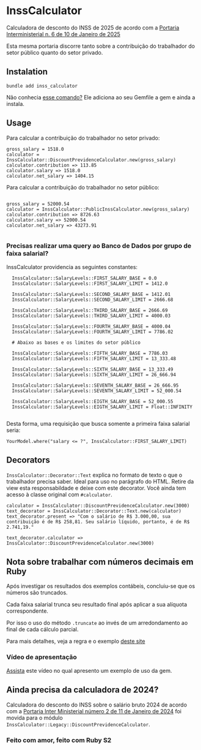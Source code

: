 # InssCalculator

Calculadora de desconto do INSS de 2025 de acordo com a [Portaria Interministerial n. 6 de 10 de Janeiro de 2025](https://www.in.gov.br/en/web/dou/-/portaria-interministerial-mps/mf-n-6-de-10-de-janeiro-de-2025-606526848)

Esta mesma portaria discorre tanto sobre a contribuição do trabalhador do setor público quanto do setor privado.

## Instalation

```
bundle add inss_calculator
```

Não conhecia [esse comando?](https://bundler.io/v2.5/man/bundle-add.1.html) Ele adiciona ao seu Gemfile a gem e ainda a instala.

## Usage

Para calcular a contribuição do trabalhador no setor privado:

```
gross_salary = 1518.0
calculator = InssCalculator::DiscountPrevidenceCalculator.new(gross_salary)
calculator.contribution => 113.85
calculator.salary => 1518.0
calculator.net_salary => 1404.15

```
Para calcular a contribuição do trabalhador no setor público:

```

gross_salary = 52000.54
calculator = InssCalculator::PublicInssCalculator.new(gross_salary)
calculator.contribution => 8726.63
calculator.salary => 52000.54
calculator.net_salary => 43273.91

```
```
```
### Precisas realizar uma query ao Banco de Dados por grupo de faixa salarial?

InssCalculator providencia as seguintes constantes:

```
  InssCalculator::SalaryLevels::FIRST_SALARY_BASE = 0.0
  InssCalculator::SalaryLevels::FIRST_SALARY_LIMIT = 1412.0

  InssCalculator::SalaryLevels::SECOND_SALARY_BASE = 1412.01
  InssCalculator::SalaryLevels::SECOND_SALARY_LIMIT = 2666.68

  InssCalculator::SalaryLevels::THIRD_SALARY_BASE = 2666.69
  InssCalculator::SalaryLevels::THIRD_SALARY_LIMIT = 4000.03

  InssCalculator::SalaryLevels::FOURTH_SALARY_BASE = 4000.04
  InssCalculator::SalaryLevels::FOURTH_SALARY_LIMIT = 7786.02

  # Abaixo as bases e os limites do setor público

  InssCalculator::SalaryLevels::FIFTH_SALARY_BASE = 7786.03
  InssCalculator::SalaryLevels::FIFTH_SALARY_LIMIT = 13_333.48

  InssCalculator::SalaryLevels::SIXTH_SALARY_BASE = 13_333.49
  InssCalculator::SalaryLevels::SIXTH_SALARY_LIMIT = 26_666.94

  InssCalculator::SalaryLevels::SEVENTH_SALARY_BASE = 26_666.95
  InssCalculator::SalaryLevels::SEVENTH_SALARY_LIMIT = 52_000.54

  InssCalculator::SalaryLevels::EIGTH_SALARY_BASE = 52_000.55
  InssCalculator::SalaryLevels::EIGTH_SALARY_LIMIT = Float::INFINITY


```

Desta forma, uma requisição que busca somente a primeira faixa salarial seria:

```
YourModel.where("salary <= ?", InssCalculator::FIRST_SALARY_LIMIT)
```

## Decorators

`InssCalculator::Decorator::Text` explica no formato de texto o que o trabalhador precisa saber.
Ideal para uso no parágrafo do HTML. Retire da view esta responsabildade e deixe com este decorator.
Você ainda tem acesso à classe original com `#calculator`.

```
calculator = InssCalculator::DiscountPrevidenceCalculator.new(3000)
text_decorator = InssCalculator::Decorator::Text.new(calculator)
text_decorator.present => "Com o salário de R$ 3.000,00, sua contribuição é de R$ 258,81. Seu salário líquido, portanto, é de R$ 2.741,19."

text_decorator.calculator => InssCalculator::DiscountPrevidenceCalculator.new(3000)

```

## Nota sobre trabalhar com números decimais em Ruby

Após investigar os resultados dos exemplos contábeis, concluiu-se que os números são truncados.

Cada faixa salarial trunca seu resultado final após aplicar a sua alíquota correspondente.

Por isso o uso do método `.truncate` ao invés de um arredondamento ao final de cada cálculo parcial.

Para mais detalhes, veja a regra e o exemplo [deste site](https://www.contabilizei.com.br/contabilidade-online/desconto-inss/)

### Vídeo de apresentação

[Assista](https://youtu.be/Eu5htw8qb4k?si=mpog6q0PJpxxuEjX) este vídeo no qual apresento um exemplo de uso da gem.

## Ainda precisa da calculadora de 2024?

Calculadora do desconto do INSS sobre o salário bruto 2024 de acordo com a [Portaria Inter Ministerial
número 2 de 11 de Janeiro de 2024](https://www.in.gov.br/en/web/dou/-/portaria-interministerial-mps/mf-n-2-de-11-de-janeiro-de-2024-537035232) foi movida para o módulo `InssCalculator::Legacy::DiscountPrevidenceCalculator`.

### Feito com amor, feito com Ruby S2
